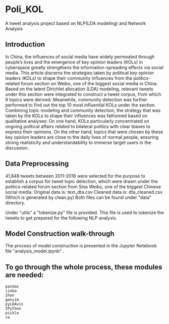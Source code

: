 # Poli_KOL
A tweet analysis project based on NLP(LDA modeling) and Network Analysis

## Introduction
In China, the influences of social media have widely permeated through people’s lives and the emergence of key opinion leaders (KOLs) in cyberspace greatly strengthens the information-spreading effects via social media. This article discerns the strategies taken by political key opinion leaders (KOLs) to shape their community influences from the politics-related forum section on Weibo, one of the biggest social media in China. Based on the latent Dirichlet allocation (LDA) modeling, relevant tweets under this section were integrated to construct a tweet corpus, from which 9 topics were derived. Meanwhile, community detection was further performed to find out the top 10 most influential KOLs under the section. Combining topic modeling and community detection, the strategy that was taken by the KOLs to shape their influences was fathomed based on qualitative analyses: On one hand, KOLs particularly concentrated on ongoing political affairs related to bilateral politics with clear biases to express their opinions. On the other hand, topics that were chosen by these key opinion leaders are close to the daily lives of normal people, ensuring strong realisticity and understandability to immerse target users in the discussion.

## Data Preprocessing
41,848 tweets between 2011-2016 were selected for the purpose to establish a corpus for tweet topic detection, which were drawn under the politics-related forum section from Sina Weibo, one of the biggest Chinese social media. 
Original data is: text_dta.csv
Cleaned data is: dta_cleaned.csv (Which is generated by clean.py)
Both files can be found under "data" directory.

Under "utils" a "tokenize.py" file is provided. This file is used to tokenize the tweets to get prepared for the following NLP analysis.

## Model Construction walk-through
The process of model construction is presented in the Jupyter Notebook file "analysis_model.ipynb" .

## To go through the whole process, these modules are needed:

```
pandas
jieba
zhon
gensim
pyLDAvis
IPython
pickle
re
```

